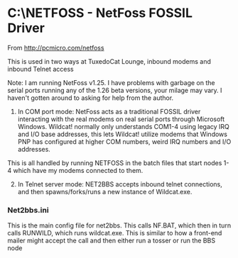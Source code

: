 # C:\NETFOSS - NetFoss FOSSIL Driver

From http://pcmicro.com/netfoss

This is used in two ways at TuxedoCat Lounge, inbound modems and inbound
Telnet access

Note: I am running NetFoss v1.25. I have problems with garbage on the
serial ports running any of the 1.26 beta versions, your milage may vary.
I haven't gotten around to asking for help from the author.


1) In COM port mode: NetFoss acts as a traditional FOSSIL driver
interacting with the real modems on real serial ports through
Microsoft Windows.  Wildcat! normally only understands COM1-4 using
legacy IRQ and I/O base addresses, this lets Wildcat! utilize modems
that Windows PNP has configured at higher COM numbers, weird IRQ
numbers and I/O addresses.

This is all handled by running NETFOSS in the batch files that start
nodes 1-4 which have my modems connected to them.

2) In Telnet server mode: NET2BBS accepts inbound telnet connections,
and then spawns/forks/runs a new instance of Wildcat.exe.

### Net2bbs.ini

This is the main config file for net2bbs.  This calls NF.BAT, which then
in turn calls RUNWILD, which runs wildcat.exe.  This is similar to how
a front-end mailer might accept the call and then either run a tosser
or run the BBS node
                  
